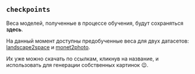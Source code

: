 ## `checkpoints`
Веса моделей, полученные в процессе обучения, будут сохраняться **здесь**.

На данный момент доступны предобученные веса для двух датасетов: [landscape2space](https://drive.google.com/drive/folders/1QsmJbrNlSFKz8SGzDVgOEiGWh-tvqD1c) и [monet2photo](https://drive.google.com/drive/folders/1QsmJbrNlSFKz8SGzDVgOEiGWh-tvqD1c).   

Их уже можно скачать по ссылкам, кликнув на название, и использовать для генерации собственных картинок :wink:.    
